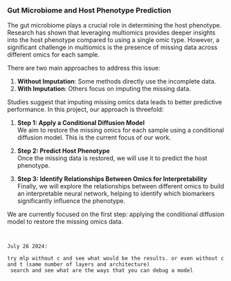### Gut Microbiome and Host Phenotype Prediction

The gut microbiome plays a crucial role in determining the host phenotype. Research has shown that leveraging multiomics provides deeper insights into the host phenotype compared to using a single omic type. However, a significant challenge in multiomics is the presence of missing data across different omics for each sample.

There are two main approaches to address this issue:

1. **Without Imputation**: Some methods directly use the incomplete data.
2. **With Imputation**: Others focus on imputing the missing data.

Studies suggest that imputing missing omics data leads to better predictive performance. In this project, our approach is threefold:

1. **Step 1: Apply a Conditional Diffusion Model**  
   We aim to restore the missing omics for each sample using a conditional diffusion model. This is the current focus of our work.

2. **Step 2: Predict Host Phenotype**  
   Once the missing data is restored, we will use it to predict the host phenotype.

3. **Step 3: Identify Relationships Between Omics for Interpretability**  
   Finally, we will explore the relationships between different omics to build an interpretable neural network, helping to identify which biomarkers significantly influence the phenotype.

We are currently focused on the first step: applying the conditional diffusion model to restore the missing omics data.

~~~~~~~~~~~~~~~~~~~~~~~~~~~~~~~~~~~~~~~~~~~~~


July 26 2024:

try mlp without c and see what would be the results. or even without c and t (same number of layers and architecture)
 search and see what are the ways that you can debug a model
 

